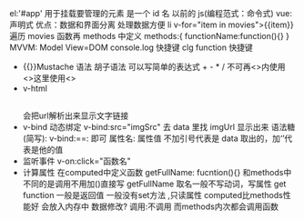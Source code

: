el:'#app' 用于挂载要管理的元素 是一个 id 名
以前的 js(编程范式：命令式)
vue:声明式
优点：数据和界面分离 处理数据方便
li v-for="item in movies">{{item}}</li> 遍历 movies
函数再 methods 中定义 methods:{ functionName:function(){} }
MVVM: Model View=DOM
console.log 快捷键 clg
function 快捷键

- {{}}Mustache 语法 胡子语法
  可以写简单的表达式 + - \* /
  不可再<>内使用 <>这里使用<>
- v-html
    <h2 v-html="url"></h2> 会把url解析出来显示文字链接<a></a>
- v-bind 动态绑定
  v-bind:src="imgSrc" 去 data 里找 imgUrl 显示出来
  语法糖(简写): v-bind:==: 即可
  属性名: 属性值 不加引号代表是 data 取出的，加‘’代表是他的值
- 监听事件
  v-on:click="函数名"
- 计算属性 
    在computed中定义函数  getFullName: fucntion(){} 和methods中不同的是调用不用加()直接写 getFullName
    取名一般不写动词，写属性
    get function 一般是返回值
    一般没有set方法 ,只读属性
    computed比methods性能好 会放入内存中 数据修改? 调用:不调用 而methods内次都会调用函数
